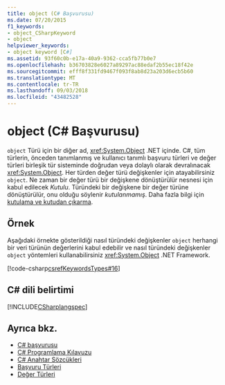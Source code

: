 ```yaml
---
title: object (C# Başvurusu)
ms.date: 07/20/2015
f1_keywords:
- object_CSharpKeyword
- object
helpviewer_keywords:
- object keyword [C#]
ms.assetid: 93f60c0b-e17a-40a9-9362-cca5fb77b0e7
ms.openlocfilehash: b36703828e6027a89297ac88edaf2b55ec18f42e
ms.sourcegitcommit: efff8f331fd9467f093f8ab8d23a203d6ecb5b60
ms.translationtype: MT
ms.contentlocale: tr-TR
ms.lasthandoff: 09/03/2018
ms.locfileid: "43482528"
---
```

# <a name="object-c-reference"></a>object (C# Başvurusu)

`object` Türü için bir diğer ad, <xref:System.Object> .NET içinde. C#, tüm türlerin, önceden tanımlanmış ve kullanıcı tanımlı başvuru türleri ve değer türleri birleşik tür sisteminde doğrudan veya dolaylı olarak devralınacak <xref:System.Object>. Her türden değer türü değişkenler için atayabilirsiniz `object`. Ne zaman bir değer türü bir değişkene dönüştürülür nesnesi için kabul edilecek *Kutulu*. Türündeki bir değişkene bir değer türüne dönüştürülür, onu olduğu söylenir *kutulanmamış*. Daha fazla bilgi için [kutulama ve kutudan çıkarma](../../../csharp/programming-guide/types/boxing-and-unboxing.md).

## <a name="example"></a>Örnek

Aşağıdaki örnekte gösterildiği nasıl türündeki değişkenler `object` herhangi bir veri türünün değerlerini kabul edebilir ve nasıl türündeki değişkenler `object` yöntemleri kullanabilirsiniz <xref:System.Object> .NET Framework.

[!code-csharp[csrefKeywordsTypes#16](~/samples/snippets/csharp/VS_Snippets_VBCSharp/csrefKeywordsTypes/CS/keywordsTypes.cs#16)]

## <a name="c-language-specification"></a>C# dili belirtimi

[!INCLUDE[CSharplangspec](~/includes/csharplangspec-md.md)]

## <a name="see-also"></a>Ayrıca bkz.

- [C# başvurusu](../index.md)
- [C# Programlama Kılavuzu](../../programming-guide/index.md)
- [C# Anahtar Sözcükleri](index.md)
- [Başvuru Türleri](reference-types.md)
- [Değer Türleri](value-types.md)